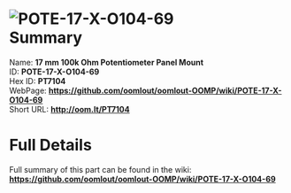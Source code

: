
![POTE-17-X-O104-69](https://github.com/oomlout/oomlout-OOMP/blob/master/parts/POTE-17-X-O104-69/POTE-17-X-O104-69_420.jpg)   
Summary
=================
  
Name: __17 mm 100k Ohm Potentiometer Panel Mount__    
ID: __POTE-17-X-O104-69__   
Hex ID: __PT7104__   
WebPage: __https://github.com/oomlout/oomlout-OOMP/wiki/POTE-17-X-O104-69__   
Short URL: __http://oom.lt/PT7104__   

Full Details
==========================
Full summary of this part can be found in the wiki:   
__https://github.com/oomlout/oomlout-OOMP/wiki/POTE-17-X-O104-69__    


